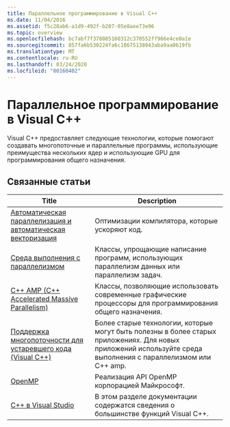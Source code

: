 ```yaml
---
title: Параллельное программирование в Visual C++
ms.date: 11/04/2016
ms.assetid: f5c28ab6-a1d9-492f-b207-05e8aee73e96
ms.topic: overview
ms.openlocfilehash: bc7abf7f378085160312c370552ff966e4ce0a1e
ms.sourcegitcommit: 857fa6b530224fa6c18675138043aba9aa0619fb
ms.translationtype: MT
ms.contentlocale: ru-RU
ms.lasthandoff: 03/24/2020
ms.locfileid: "80160402"
---
```

# <a name="parallel-programming-in-visual-c"></a>Параллельное программирование в Visual C++

Visual C++ предоставляет следующие технологии, которые помогают создавать многопоточные и параллельные программы, использующие преимущества нескольких ядер и использующие GPU для программирования общего назначения.

## <a name="related-articles"></a>Связанные статьи

|Title|Description|
|-----------|-----------------|
|[Автоматическая параллелизация и автоматическая векторизация](auto-parallelization-and-auto-vectorization.md)|Оптимизации компилятора, которые ускоряют код.|
|[Среда выполнения с параллелизмом](concrt/concurrency-runtime.md)|Классы, упрощающие написание программ, использующих параллелизм данных или параллелизм задач.|
|[C++ AMP (C++ Accelerated Massive Parallelism)](amp/cpp-amp-cpp-accelerated-massive-parallelism.md)|Классы, позволяющие использовать современные графические процессоры для программирования общего назначения.|
|[Поддержка многопоточности для устаревшего кода (Visual C++)](multithreading-support-for-older-code-visual-cpp.md)|Более старые технологии, которые могут быть полезны в более старых приложениях. Для новых приложений используйте среда выполнения с параллелизмом или C++ amp.|
|[OpenMP](openmp/openmp-in-visual-cpp.md)|Реализация API OpenMP корпорацией Майкрософт.|
|[C++ в Visual Studio](../overview/visual-cpp-in-visual-studio.md)|В этом разделе документации содержатся сведения о большинстве функций Visual C++.|
